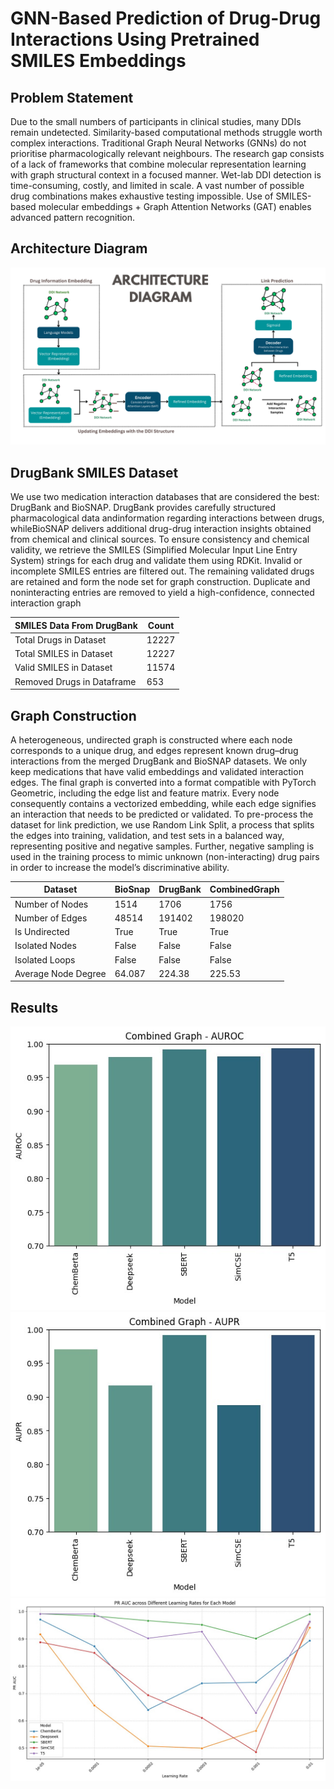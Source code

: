 # GNN-Based Prediction of Drug-Drug Interactions Using Pretrained SMILES Embeddings


## Problem Statement
Due to the small numbers of participants in clinical studies, many DDIs remain undetected. Similarity-based computational methods struggle worth complex interactions. Traditional Graph Neural Networks (GNNs) do not prioritise pharmacologically relevant neighbours. The research gap consists of a lack of frameworks that combine molecular representation learning with graph structural context in a focused manner. Wet-lab DDI detection is time-consuming, costly, and limited in scale. A vast number of possible drug combinations makes exhaustive testing impossible. Use of SMILES-based molecular embeddings + Graph Attention Networks (GAT) enables advanced pattern recognition.
## Architecture Diagram
![Dataset Graph](Dataset/Images/ArchitectureDiagram.png)

## DrugBank SMILES Dataset

We use two medication interaction databases that are considered the best: DrugBank and BioSNAP. DrugBank provides carefully structured pharmacological data andinformation regarding interactions between drugs, whileBioSNAP delivers additional drug-drug interaction insights obtained from chemical and clinical sources. To ensure consistency and chemical validity, we retrieve the SMILES (Simplified Molecular Input Line Entry System) strings for each drug and validate them using RDKit. Invalid or incomplete SMILES entries are filtered out. The remaining validated drugs are retained and form the node set for graph construction. Duplicate and noninteracting entries are removed to yield a high-confidence, connected interaction graph

| SMILES Data From DrugBank      | Count |
| ------------------------------ | ----- |
| Total Drugs in Dataset         | 12227 |
| Total SMILES in Dataset        | 12227 |
| Valid SMILES in Dataset        | 11574 |
| Removed Drugs in Dataframe     | 653   |


## Graph Construction

A heterogeneous, undirected graph is constructed where each node corresponds to a unique drug, and edges represent known drug–drug interactions from the merged DrugBank and BioSNAP datasets. We only keep medications that have valid embeddings and validated interaction edges. The final graph is converted into a format compatible with PyTorch Geometric, including the edge list and feature matrix. Every node consequently contains a vectorized embedding, while each edge signifies an interaction that needs to be predicted or validated. To pre-process the dataset for link prediction, we use Random Link Split, a process that splits the edges into training, validation, and test sets in a balanced way, representing positive and negative samples. Further, negative sampling is used in the training process to mimic unknown (non-interacting) drug pairs in order to increase the model’s discriminative ability.

| Dataset         | BioSnap | DrugBank | CombinedGraph |
| --------------- | ------- | -------- | ------------- |
| Number of Nodes | 1514    | 1706     | 1756          |
| Number of Edges | 48514   | 191402   | 198020        |
| Is Undirected   | True    | True     | True          |
| Isolated Nodes  | False   | False    | False         |
| Isolated Loops  | False   | False    | False         |
| Average Node Degree | 64.087 | 224.38  | 225.53        |


## Results
![AUROC](Dataset/Images/AUROC.png)
![AUPR](Dataset/Images/AUPR.png)
![PRAUC](Dataset/Images/PRAUC.png)
